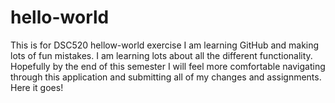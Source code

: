 # hello-world
This is for DSC520 hellow-world exercise
I am learning GitHub and making lots of fun mistakes. I am learning lots about all the different functionality. 
Hopefully by the end of this semester I will feel more comfortable navigating through this application 
and submitting all of my changes and assignments. Here it goes!

